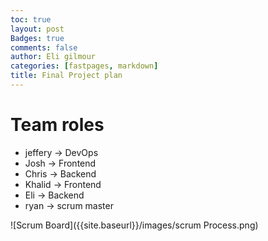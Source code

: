 ```yaml
---
toc: true
layout: post
Badges: true
comments: false
author: Eli gilmour
categories: [fastpages, markdown]
title: Final Project plan
---
```


# Team roles
- jeffery -> DevOps
- Josh -> Frontend
- Chris -> Backend
- Khalid -> Frontend
- Eli -> Backend
- ryan -> scrum master


![Scrum Board]({{site.baseurl}}/images/scrum Process.png)